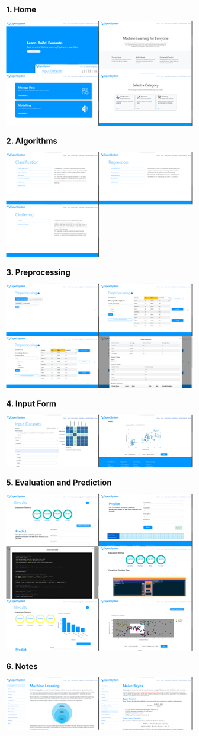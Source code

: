 ## 1. Home

<div style="display:flex; flex-wrap: wrap;">
    <img src="./others/home1.png" alt="alt" style="max-width:50%;">
    <img src="./others/home2.png" alt="alt" style="max-width:50%;">
    <img src="./others/home3.png" alt="alt" style="max-width:50%;">
    <img src="./others/home4.png" alt="alt" style="max-width:50%;">
</div>


## 2. Algorithms

<div style="display:flex; flex-wrap: wrap;">
    <img src="./others/classification.png" alt="alt" style="max-width:50%;">
    <img src="./others/regression.png" alt="alt" style="max-width:50%;">
    <img src="./others/clustering.png" alt="alt" style="max-width:50%;">
</div>

## 3. Preprocessing

<div style="display:flex; flex-wrap: wrap;">
    <img src="./others/preprocessing1.png" alt="alt" style="max-width:50%;">
    <img src="./others/preprocessing2.png" alt="alt" style="max-width:50%;">
    <img src="./others/preprocessing3.png" alt="alt" style="max-width:50%;">
    <img src="./others/preprocessing4.png" alt="alt" style="max-width:50%;">
</div>

## 4. Input Form

<div style="display:flex; flex-wrap: wrap;">
    <img src="./others/input1.png" alt="alt" style="max-width:50%;">
    <img src="./others/input2.png" alt="alt" style="max-width:50%;">
</div>

## 5. Evaluation and Prediction

<div style="display:flex; flex-wrap: wrap;">
    <img src="./others/result1.png" alt="alt" style="max-width:50%;">
    <img src="./others/result2.png" alt="alt" style="max-width:50%;">
    <img src="./others/result3.png" alt="alt" style="max-width:50%;">
    <img src="./others/result4.png" alt="alt" style="max-width:50%;">
    <img src="./others/result5.png" alt="alt" style="max-width:50%;">
    <img src="./others/result6.png" alt="alt" style="max-width:50%;">
</div>

## 6. Notes

<div style="display:flex; flex-wrap: wrap;">
    <img src="./others/learn1.png" alt="alt" style="max-width:50%;">
    <img src="./others/learn2.png" alt="alt" style="max-width:50%;">
</div>